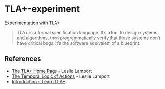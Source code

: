 # TLA+-experiment

Experimentation with TLA+

> TLA+ is a formal specification language. It’s a tool to design systems and algorithms, then programmatically verify that those systems don’t have critical bugs. It’s the software equivalent of a blueprint.

## References

* [The TLA+ Home Page](https://lamport.azurewebsites.net/tla/tla.html) - Leslie Lamport
* [The Temporal Logic of Actions](https://lamport.azurewebsites.net/pubs/lamport-actions.pdf) - Leslie Lamport
* [Introduction :: Learn TLA+](https://www.learntla.com/introduction/)
